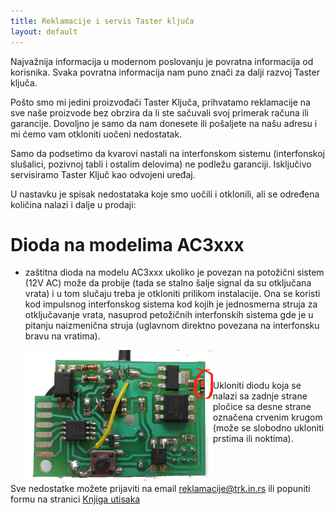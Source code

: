 ```yaml
---
title: Reklamacije i servis Taster ključa
layout: default
---
```


Najvažnija informacija u modernom poslovanju je povratna informacija od korisnika. Svaka povratna informacija nam puno znači za dalji razvoj Taster ključa.

Pošto smo mi jedini proizvođači Taster Ključa, prihvatamo reklamacije na sve naše proizvode bez obrzira da li ste sačuvali svoj primerak računa ili garancije. Dovoljno je samo da nam donesete ili pošaljete na našu adresu i mi ćemo vam otkloniti uočeni nedostatak. 

Samo da podsetimo da kvarovi nastali na interfonskom sistemu (interfonskoj slušalici, pozivnoj tabli i ostalim delovima) ne podležu garanciji. Isključivo servisiramo Taster Ključ kao odvojeni uređaj.


U nastavku je spisak nedostataka koje smo uočili i otklonili, ali se određena količina nalazi i dalje u prodaji:

<a name="ac3dioda"></a>Dioda na modelima AC3xxx
===

 * zaštitna dioda na modelu AC3xxx ukoliko je povezan na potožični sistem (12V AC) može da probije (tada se stalno šalje signal da su otključana vrata) i u tom slučaju treba je otkloniti prilikom instalacije. Ona se koristi kod  impulsnog interfonskog sistema kod kojih je jednosmerna struja za otključavanje vrata, nasuprod petožičnih interfonskih sistema gde je u pitanju naizmenična struja (uglavnom direktno povezana na interfonsku bravu na vratima). 

   <img style="float: left" src="/assets/images/pictures/zadnja.png">
<br>
<br>
   
Ukloniti diodu koja se nalazi sa zadnje strane pločice sa desne strane označena crvenim krugom (može se slobodno ukloniti prstima ili noktima).
<p style="clear: both" ></p>

Sve nedostatke možete prijaviti na email <a herf="reklamacije@trk.in.rs">reklamacije@trk.in.rs</a> ili popuniti formu na stranici [Knjiga utisaka](/reklamacije/knjiga-utisaka)
